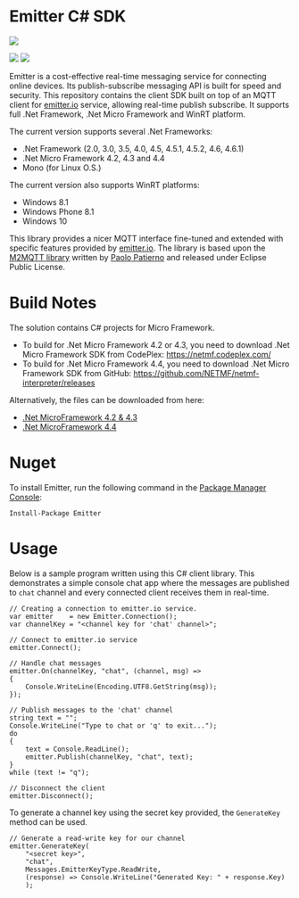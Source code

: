 # Emitter C# SDK

![](http://emitter.io/content/img/home/universal.png)

![](https://img.shields.io/nuget/dt/Emitter.svg) ![](https://ci.appveyor.com/api/projects/status/9ij53wljl656lnfr?svg=true)

Emitter is a cost-effective real-time messaging service for connecting online devices. Its publish-subscribe messaging API is built for speed and security. This repository contains the client SDK built on top of an MQTT client for [emitter.io](http://emitter.io) service, allowing real-time publish subscribe. It supports full .Net Framework, .Net Micro Framework and WinRT platform.

The current version supports several .Net Frameworks: 

* .Net Framework (2.0, 3.0, 3.5, 4.0, 4.5, 4.5.1, 4.5.2, 4.6, 4.6.1)
* .Net Micro Framework 4.2, 4.3 and 4.4
* Mono (for Linux O.S.)

The current version also supports WinRT platforms:

* Windows 8.1
* Windows Phone 8.1
* Windows 10

This library provides a nicer MQTT interface fine-tuned and extended with specific features provided by [emitter.io](http://emitter.io). The library is based upon the [M2MQTT library](http://www.m2mqtt.net
) written by [Paolo Patierno](https://m2mqtt.wordpress.com/who/) and released under Eclipse Public License.

# Build Notes
The solution contains C# projects for Micro Framework.
* To build for .Net Micro Framework 4.2 or 4.3, you need to download .Net Micro Framework SDK from CodePlex: https://netmf.codeplex.com/
* To build for .Net Micro Framework 4.4, you need to download .Net Micro Framework SDK from GitHub: https://github.com/NETMF/netmf-interpreter/releases

Alternatively, the files can be downloaded from here:
* [.Net MicroFramework 4.2 & 4.3](https://s3.amazonaws.com/cdn.misakai.com/www-lib/MicroFramework4.3.msi)
* [.Net MicroFramework 4.4](https://s3.amazonaws.com/cdn.misakai.com/www-lib/MicroFramework4.4.msi)

# Nuget

To install Emitter, run the following command in the [Package Manager Console](http://docs.nuget.org/consume/package-manager-console):

```
Install-Package Emitter
```

# Usage

Below is a sample program written using this C# client library. This demonstrates a simple console chat app where the messages are published to `chat` channel and every connected client receives them in real-time.

```
// Creating a connection to emitter.io service.
var emitter    = new Emitter.Connection();
var channelKey = "<channel key for 'chat' channel>";

// Connect to emitter.io service
emitter.Connect();

// Handle chat messages
emitter.On(channelKey, "chat", (channel, msg) =>
{
    Console.WriteLine(Encoding.UTF8.GetString(msg));
});

// Publish messages to the 'chat' channel
string text = "";
Console.WriteLine("Type to chat or 'q' to exit...");
do
{
    text = Console.ReadLine();
    emitter.Publish(channelKey, "chat", text);
}
while (text != "q");

// Disconnect the client
emitter.Disconnect();
```

To generate a channel key using the secret key provided, the `GenerateKey` method can be used.

```
// Generate a read-write key for our channel
emitter.GenerateKey(
    "<secret key>", 
    "chat", 
    Messages.EmitterKeyType.ReadWrite, 
    (response) => Console.WriteLine("Generated Key: " + response.Key)
    );
```
